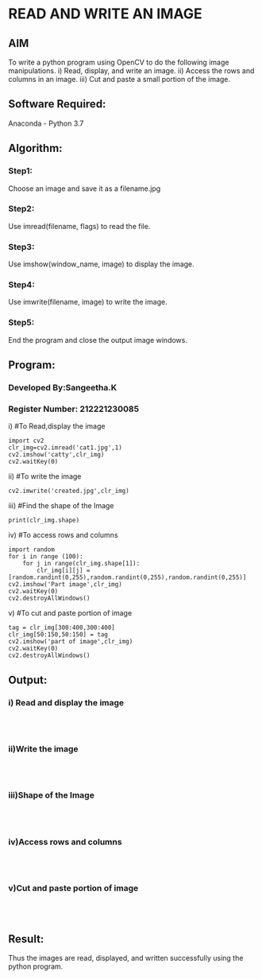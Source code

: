 # READ AND WRITE AN IMAGE
## AIM
To write a python program using OpenCV to do the following image manipulations.
i) Read, display, and write an image.
ii) Access the rows and columns in an image.
iii) Cut and paste a small portion of the image.

## Software Required:
Anaconda - Python 3.7
## Algorithm:
### Step1:
Choose an image and save it as a filename.jpg
### Step2:
Use imread(filename, flags) to read the file.
### Step3:
Use imshow(window_name, image) to display the image.
### Step4:
Use imwrite(filename, image) to write the image.
### Step5:
End the program and close the output image windows.
## Program:
### Developed By:Sangeetha.K
### Register Number: 212221230085
i) #To Read,display the image
```
import cv2
clr_img=cv2.imread('cat1.jpg',1)
cv2.imshow('catty',clr_img)
cv2.waitKey(0) 
```
ii) #To write the image
```
cv2.imwrite('created.jpg',clr_img)
```
iii) #Find the shape of the Image
```
print(clr_img.shape)
```
iv) #To access rows and columns

```
import random
for i in range (100):
    for j in range(clr_img.shape[1]):
        clr_img[i][j] = [random.randint(0,255),random.randint(0,255),random.randint(0,255)]  
cv2.imshow('Part image',clr_img)
cv2.waitKey(0)
cv2.destroyAllWindows()
```
v) #To cut and paste portion of image
```
tag = clr_img[300:400,300:400]
clr_img[50:150,50:150] = tag
cv2.imshow('part of image',clr_img)
cv2.waitKey(0)
cv2.destroyAllWindows()
```

## Output:

### i) Read and display the image

<br>
<br>

### ii)Write the image

<br>
<br>

### iii)Shape of the Image

<br>
<br>

### iv)Access rows and columns
<br>
<br>

### v)Cut and paste portion of image
<br>
<br>

## Result:
Thus the images are read, displayed, and written successfully using the python program.


